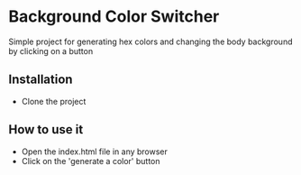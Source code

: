 # Background Color Switcher

Simple project for generating hex colors and changing the body background by clicking on a button

## Installation

- Clone the project

## How to use it

- Open the index.html file in any browser
- Click on the 'generate a color' button
